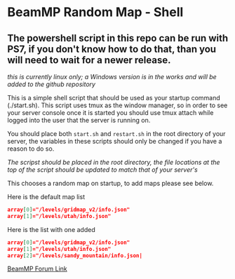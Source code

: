 # BeamMP Random Map - Shell
## The powershell script in this repo can be run with PS7, if you don't know how to do that, than you will need to wait for a newer release.
_this is currently linux only; a Windows version is in the works and will be added to the github repository_

This is a simple shell script that should be used as your startup command (./start.sh).  This script uses tmux as the window manager, so in order to see your server console once it is started you should use tmux attach while logged into the user that the server is running on.

You should place both `start.sh` and `restart.sh` in the root directory of your server, the variables in these scripts should only be changed if you have a reason to do so.

_The scripst should be placed in the root directory, the file locations at the top of the script should be updated to match that of your server's_

This chooses a random map on startup, to add maps please see below.

Here is the default map list
```json
array[0]="/levels/gridmap_v2/info.json"
array[1]="/levels/utah/info.json"
```

Here is the list with one added
```json
array[0]="/levels/gridmap_v2/info.json"
array[1]="/levels/utah/info.json"
array[2]="/levels/sandy_mountain/info.json|
```

[BeamMP Forum Link](https://forum.beammp.com/t/random-map-on-startup-linux-shell-script/58869)
